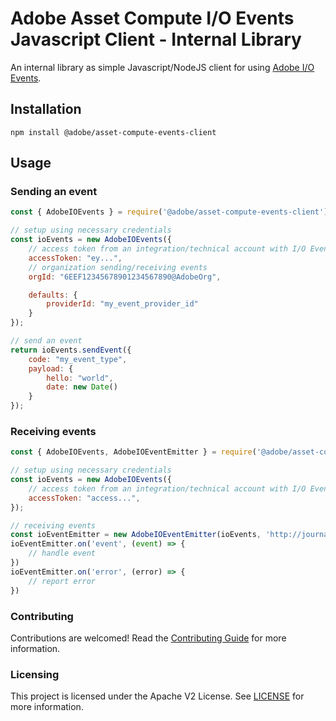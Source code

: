 Adobe Asset Compute I/O Events Javascript Client - Internal Library
==================================

An internal library as simple Javascript/NodeJS client for using [Adobe I/O Events](https://www.adobe.io/apis/cloudplatform/events/documentation.html).

Installation
------------

```
npm install @adobe/asset-compute-events-client
```

Usage
-----

### Sending an event

```javascript
const { AdobeIOEvents } = require('@adobe/asset-compute-events-client');

// setup using necessary credentials
const ioEvents = new AdobeIOEvents({
    // access token from an integration/technical account with I/O Events entitlement
    accessToken: "ey...",
    // organization sending/receiving events
    orgId: "6EEF12345678901234567890@AdobeOrg",

    defaults: {
        providerId: "my_event_provider_id"
    }
});

// send an event
return ioEvents.sendEvent({
    code: "my_event_type",
    payload: {
        hello: "world",
        date: new Date()
    }
});

```

### Receiving events

```javascript
const { AdobeIOEvents, AdobeIOEventEmitter } = require('@adobe/asset-compute-events-client');

// setup using necessary credentials
const ioEvents = new AdobeIOEvents({
    // access token from an integration/technical account with I/O Events entitlement
    accessToken: "access...",
});

// receiving events
const ioEventEmitter = new AdobeIOEventEmitter(ioEvents, 'http://journal-url');
ioEventEmitter.on('event', (event) => {
    // handle event
})
ioEventEmitter.on('error', (error) => {
    // report error
})
```

### Contributing
Contributions are welcomed! Read the [Contributing Guide](./.github/CONTRIBUTING.md) for more information.

### Licensing
This project is licensed under the Apache V2 License. See [LICENSE](LICENSE) for more information.
